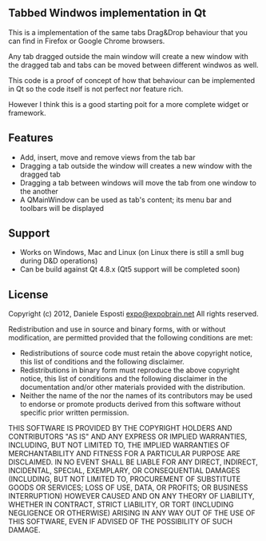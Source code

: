 ## Tabbed Windwos implementation in Qt
This is a implementation of the same tabs Drag&Drop behaviour that you can find
in Firefox or Google Chrome browsers.

Any tab dragged outside the main window will create a new window with the
dragged tab and tabs  can be moved between different windwos as well.

This code is a proof of concept of how that behaviour can be implemented in Qt
so the code itself is not perfect nor feature rich.

However I think this is a good starting poit for a more complete widget or
framework.

## Features
* Add, insert, move and remove views from the tab bar
* Dragging a tab outside the window will creates a new window with the dragged
  tab
* Dragging a tab between windows will move the tab from one window to the
  another
* A QMainWindow can be used as tab's content; its menu bar and toolbars will be
  displayed

## Support
* Works on Windows, Mac and Linux (on Linux there is still a smll bug during
  D&D operations)
* Can be build against Qt 4.8.x (Qt5 support will be completed soon)

## License
Copyright (c) 2012, Daniele Esposti <expo@expobrain.net>
All rights reserved.

Redistribution and use in source and binary forms, with or without
modification, are permitted provided that the following conditions are met:
* Redistributions of source code must retain the above copyright
  notice, this list of conditions and the following disclaimer.
* Redistributions in binary form must reproduce the above copyright
  notice, this list of conditions and the following disclaimer in the
  documentation and/or other materials provided with the distribution.
* Neither the name of the <organization> nor the
  names of its contributors may be used to endorse or promote products
  derived from this software without specific prior written permission.

THIS SOFTWARE IS PROVIDED BY THE COPYRIGHT HOLDERS AND CONTRIBUTORS "AS IS" AND
ANY EXPRESS OR IMPLIED WARRANTIES, INCLUDING, BUT NOT LIMITED TO, THE IMPLIED
WARRANTIES OF MERCHANTABILITY AND FITNESS FOR A PARTICULAR PURPOSE ARE
DISCLAIMED. IN NO EVENT SHALL <COPYRIGHT HOLDER> BE LIABLE FOR ANY
DIRECT, INDIRECT, INCIDENTAL, SPECIAL, EXEMPLARY, OR CONSEQUENTIAL DAMAGES
(INCLUDING, BUT NOT LIMITED TO, PROCUREMENT OF SUBSTITUTE GOODS OR SERVICES;
LOSS OF USE, DATA, OR PROFITS; OR BUSINESS INTERRUPTION) HOWEVER CAUSED AND
ON ANY THEORY OF LIABILITY, WHETHER IN CONTRACT, STRICT LIABILITY, OR TORT
(INCLUDING NEGLIGENCE OR OTHERWISE) ARISING IN ANY WAY OUT OF THE USE OF THIS
SOFTWARE, EVEN IF ADVISED OF THE POSSIBILITY OF SUCH DAMAGE.
